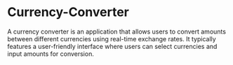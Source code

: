 # Currency-Converter
A currency converter is an application that allows users to convert amounts between different currencies using real-time exchange rates. It typically features a user-friendly interface where users can select currencies and input amounts for conversion.
